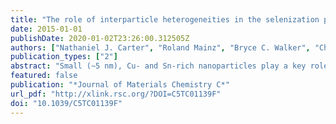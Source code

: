 ```yaml
---
title: "The role of interparticle heterogeneities in the selenization pathway of Cu–Zn–Sn–S nanoparticle thin films: a real-time study"
date: 2015-01-01
publishDate: 2020-01-02T23:26:00.312505Z
authors: ["Nathaniel J. Carter", "Roland Mainz", "Bryce C. Walker", "Charles J. Hages", "Justus Just", "Manuela Klaus", "Sebastian S. Schmidt", "Alfons Weber", "Wei-Chang D. Yang", "Ole Zander", "Eric A. Stach", "Thomas Unold", "Rakesh Agrawal"]
publication_types: ["2"]
abstract: "Small (∼5 nm), Cu- and Sn-rich nanoparticles play a key role in initiating the growth of micrometer-sized Cu 2 ZnSn(S,Se) 4 grains.  ,  Real-time energy dispersive X-ray diffraction (EDXRD) analysis has been utilized to observe the selenization of Cu–Zn–Sn–S nanoparticle films coated from three nanoparticle populations: Cu- and Sn-rich particles roughly 5 nm in size, Zn-rich nanoparticles ranging from 10 to 20 nm in diameter, and a mixture of both types of nanoparticles (roughly 1 : 1 by mass), which corresponds to a synthesis recipe yielding CZTSSe solar cells with reported total-area efficiencies as high as 7.9%. The EDXRD studies presented herein show that the formation of copper selenide intermediates during the selenization of mixed-particle films can be primarily attributed to the small, Cu- and Sn-rich particles. Moreover, the formation of these copper selenide phases represents the first stage of the CZTSSe grain growth mechanism. The large, Zn-rich particles subsequently contribute their composition to form micrometer-sized CZTSSe grains. These findings enable further development of a previously proposed selenization pathway to account for the roles of interparticle heterogeneities, which in turn provides a valuable guide for future optimization of processes to synthesize high quality CZTSSe absorber layers."
featured: false
publication: "*Journal of Materials Chemistry C*"
url_pdf: "http://xlink.rsc.org/?DOI=C5TC01139F"
doi: "10.1039/C5TC01139F"
---
```


